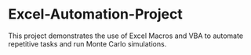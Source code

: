 # Excel-Automation-Project
This project demonstrates the use of Excel Macros and VBA to automate repetitive tasks and run Monte Carlo simulations.
